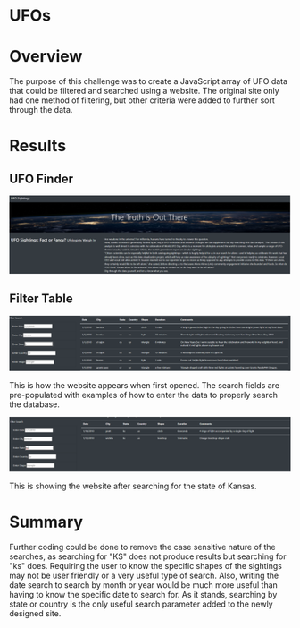 # UFOs

# Overview

The purpose of this challenge was to create a JavaScript array of UFO data that could be filtered and searched using a website.  The original site only had one method of filtering, but other criteria were added to further sort through the data.

# Results

## UFO Finder

![header](https://github.com/RyanJeffery21/UFOs/blob/e606bd9b0192daee6898c327b5792f1ed9d35d47/static/images/header.png)

## Filter Table

![search_blank](static/images/search_blank.png)

This is how the website appears when first opened.  The search fields are pre-populated with examples of how to enter the data to properly search the database.

![search_used](static/images/search_used.png)

This is showing the website after searching for the state of Kansas.  

# Summary

Further coding could be done to remove the case sensitive nature of the searches, as searching for "KS" does not produce results but searching for "ks" does.  Requiring the user to know the specific shapes of the sightings may not be user friendly or a very useful type of search.  Also, writing the date search to search by month or year would be much more useful than having to know the specific date to search for.  As it stands, searching by state or country is the only useful search parameter added to the newly designed site.
